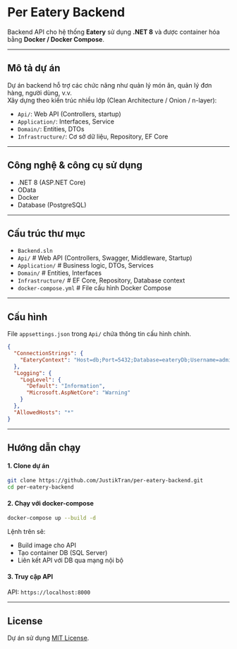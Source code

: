 # Per Eatery Backend

Backend API cho hệ thống **Eatery** sử dụng **.NET 8** và được container hóa bằng **Docker / Docker Compose**.

---

## Mô tả dự án

Dự án backend hỗ trợ các chức năng như quản lý món ăn, quản lý đơn hàng, người dùng, v.v.  
Xây dựng theo kiến trúc nhiều lớp (Clean Architecture / Onion / n-layer):  
- `Api/`: Web API (Controllers, startup)  
- `Application/`: Interfaces, Service
- `Domain/`: Entities, DTOs   
- `Infrastructure/`: Cơ sở dữ liệu, Repository, EF Core  

---

## Công nghệ & công cụ sử dụng

- .NET 8 (ASP.NET Core)  
- OData
- Docker  
- Database (PostgreSQL)  

---

## Cấu trúc thư mục

- `Backend.sln`
- `Api/` # Web API (Controllers, Swagger, Middleware, Startup)
- `Application/` # Business logic, DTOs, Services
- `Domain/` # Entities, Interfaces
- `Infrastructure/` # EF Core, Repository, Database context
- `docker-compose.yml` # File cấu hình Docker Compose


---

## Cấu hình

File `appsettings.json` trong `Api/` chứa thông tin cấu hình chính.  

```json
{
  "ConnectionStrings": {
    "EateryContext": "Host=db;Port=5432;Database=eateryDb;Username=admin;Password=admin@123"
  },
  "Logging": {
    "LogLevel": {
      "Default": "Information",
      "Microsoft.AspNetCore": "Warning"
    }
  },
  "AllowedHosts": "*"
}
```
---
## Hướng dẫn chạy
#### 1. Clone dự án
```bash
git clone https://github.com/JustikTran/per-eatery-backend.git
cd per-eatery-backend
```
#### 2. Chạy với docker-compose
```bash
docker-compose up --build -d
```

Lệnh trên sẽ:

- Build image cho API
- Tạo container DB (SQL Server)
- Liên kết API với DB qua mạng nội bộ

#### 3. Truy cập API

API: `https://localhost:8000`

---

## License

Dự án sử dụng [MIT License](LICENSE).
